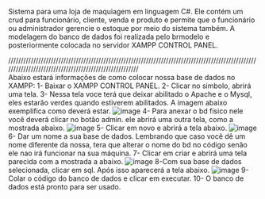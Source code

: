 Sistema para uma loja de maquiagem em linguagem C#.
Ele contém um crud para funcionário, cliente, venda e produto e permite que o funcionário ou administrador gerencie o estoque por meio do sistema também.
A modelagem do banco de dados foi realizada pelo brmodelo e posteriormente colocada no servidor XAMPP CONTROL PANEL.

///////////////////////////////////////////////////////////////////////////////////////////////////////////////////////////////////////////////////////
<br>
Abaixo estará informações de como colocar nossa base de dados no XAMPP:
1- Baixar o  XAMPP CONTROL PANEL.
2- Clicar no simbolo, abrirá uma tela.
3- Nessa tela voce terá que deixar abilitado o Apache e o Mysql, eles estarão verdes quando estiverem abilitados. A imagem abaixo exemplifica como deverá estar.
![image](https://github.com/user-attachments/assets/8ad1f154-6766-431e-a4c0-5350637c5592)
4- Para anexar o bd fisico nele você deverá clicar no botão admin. ele abrirá uma outra tela, como a mostrada abaixo.
![image](https://github.com/user-attachments/assets/557acf24-8ed9-40a8-bca2-a8acea3b9417)
5- Clicar em novo e abrirá a tela abaixo.
![image](https://github.com/user-attachments/assets/66ebae3e-1feb-4a08-ad38-3973890a8c41)
6- Dar um nome a sua base de dados. Lembrando que caso você dê um nome diferente da nossa, tera que alterar o nome do bd no código senão ele nao irá funcionar na sua máquina.
7- Clicar em criar e abrirá uma tela parecida com a mostrada a abaixo.
![image](https://github.com/user-attachments/assets/49f1ebdc-9a6e-4bfa-a368-cad7da620737)
8-Com sua base de dados selecionada, clicar em sql. Após isso aparecerá a tela abaixo.
![image](https://github.com/user-attachments/assets/2d4580cf-0350-449b-b614-efa2fce68c0e)
9- Colar o código do banco de dados e clicar em executar.
10- O banco de dados está pronto para ser usado.



